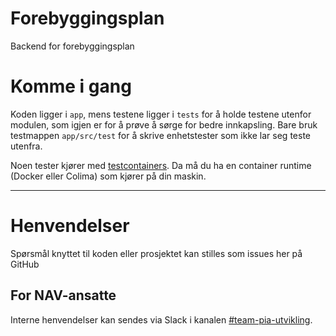 Forebyggingsplan
================

Backend for forebyggingsplan 

# Komme i gang

Koden ligger i `app`, mens testene ligger i `tests` for å holde testene utenfor modulen, som igjen er for å prøve å
sørge for bedre innkapsling. Bare bruk testmappen `app/src/test` for å skrive enhetstester som ikke lar seg teste utenfra.

Noen tester kjører med [testcontainers](https://www.testcontainers.org/). Da må du ha en container runtime (Docker eller Colima) som kjører på din maskin.

---

# Henvendelser

Spørsmål knyttet til koden eller prosjektet kan stilles som issues her på GitHub

## For NAV-ansatte

Interne henvendelser kan sendes via Slack i kanalen [#team-pia-utvikling](https://nav-it.slack.com/archives/C02T6RG9AE4).

